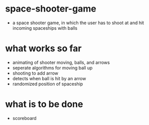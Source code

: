 # space-shooter-game
- a space shooter game, in which the user has to shoot at and hit incoming spaceships with balls
# what works so far
- animating of shooter moving, balls, and arrows
- seperate algorithms for moving ball up
- shooting to add arrow
- detects when ball is hit by an arrow
- randomized position of spaceship
# what is to be done
- scoreboard
